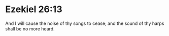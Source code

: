 # Ezekiel 26:13

And I will cause the noise of thy songs to cease; and the sound of thy harps shall be no more heard.
